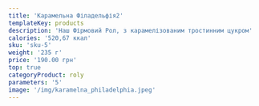 ```yaml
---
title: 'Карамельна Філадельфія2'
templateKey: products
description: 'Наш Фірмовий Рол, з карамелізованим тростинним цукром'
calories: '520,67 ккал'
sku: 'sku-5'
weight: '235 г'
price: '190.00 грн'
top: true
categoryProduct: roly
parameters: '5'
image: '/img/karamelna_philadelphia.jpeg'
---
```

